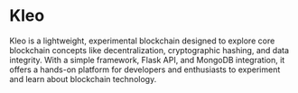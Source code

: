 # Kleo
Kleo is a lightweight, experimental blockchain designed to explore core blockchain concepts like decentralization, cryptographic hashing, and data integrity. With a simple framework, Flask API, and MongoDB integration, it offers a hands-on platform for developers and enthusiasts to experiment and learn about blockchain technology.
